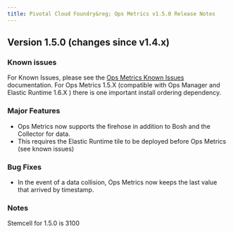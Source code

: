 ```yaml
---
title: Pivotal Cloud Foundry&reg; Ops Metrics v1.5.0 Release Notes
---
```


## Version 1.5.0 (changes since v1.4.x)

### Known issues
For Known Issues, please see the [Ops Metrics Known Issues](./opsmetrics_ki_1_6.html) documentation.  For Ops Metrics 1.5.X (compatible with Ops Manager and Elastic Runtime 1.6.X ) there is one important install ordering dependency.

### Major Features
* Ops Metrics now supports the firehose in addition to Bosh and the Collector for data.
* This requires the Elastic Runtime tile to be deployed before Ops Metrics (see known issues)

### Bug Fixes
* In the event of a data collision, Ops Metrics now keeps the last value that arrived by timestamp.

### Notes
Stemcell for 1.5.0 is 3100
